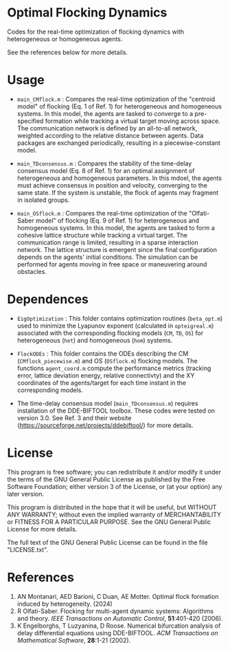 # Optimal Flocking Dynamics
Codes for the real-time optimization of flocking dynamics with heterogeneous or homogeneous agents.

See the references below for more details.

# Usage

- `main_CMflock.m` : Compares the real-time optimization of the "centroid model" of flocking (Eq. 1 of Ref. 1) for heterogeneous and homogeneous systems. In this model, the agents are tasked to converge to a pre-specified formation while tracking a virtual target moving across space. The communication network is defined by an all-to-all network, weighted according to the relative distance between agents. Data packages are exchanged periodically, resulting in a piecewise-constant model.

- `main_TDconsensus.m` : Compares the stability of the time-delay consensus model (Eq. 8 of Ref. 1) for an optimal assignment of heterogeneous and homogeneous parameters. In this mdoel, the agents must achieve consensus in position and velocity, converging to the same state. If the system is unstable, the flock of agents may fragment in isolated groups.

- `main_OSflock.m` : Compares the real-time optimization of the "Olfati-Saber model" of flocking (Eq. 9 of Ref. 1) for heterogeneous and homogeneous systems. In this model, the agents are tasked to form a cohesive lattice structure while tracking a virtual target. The communication range is limited, resulting in a sparse interaction network. The lattice structure is emergent since the final configuration depends on the agents' initial conditions. The simulation can be performed for agents moving in free space or maneuvering around obstacles.

# Dependences

- `EigOptimization` : This folder contains optimization routines (`beta_opt.m`) used to minimize the Lyapunov exponent (calculated in `opteigreal.m`) associated with the corresponding flocking models (`CM`, `TD`, `OS`) for heterogeneous (`het`) and homogeneous (`hom`) systems.
  
- `FlockODEs` : This folder contains the ODEs describing the CM (`CMflock_piecewise.m`) and OS (`OSflock.m`) flocking models. The functions `agent_coord.m` compute the performance metrics (tracking error, lattice deviation energy, relative connectivty) and the XY coordinates of the agents/target for each time instant in the corresponding models.

- The time-delay consensus model (`main_TDconsensus.m`) requires installation of the DDE-BIFTOOL toolbox. These codes were tested on version 3.0. See Ref. 3 and their website (https://sourceforge.net/projects/ddebiftool/) for more details.

# License

This program is free software; you can redistribute it and/or modify it under the terms of the GNU General Public License as published by the Free Software Foundation; either version 3 of the License, or (at your option) any later version.

This program is distributed in the hope that it will be useful, but WITHOUT ANY WARRANTY; without even the implied warranty of MERCHANTABILITY or FITNESS FOR A PARTICULAR PURPOSE. See the GNU General Public License for more details.

The full text of the GNU General Public License can be found in the file "LICENSE.txt".

# References
1.  AN Montanari, AED Barioni, C Duan, AE Motter. Optimal flock formation induced by heterogeneity. (2024)
2.  R Olfati-Saber. Flocking for multi-agent dynamic systems: Algorithms and theory. *IEEE Transactions on Automatic Control*, **51**:401-420 (2006).
3.  K Engelborghs, T Luzyanina, D Roose. Numerical bifurcation analysis of delay differential equations using DDE-BIFTOOL. *ACM Transactions on Mathematical Software*, **28**:1-21 (2002).

